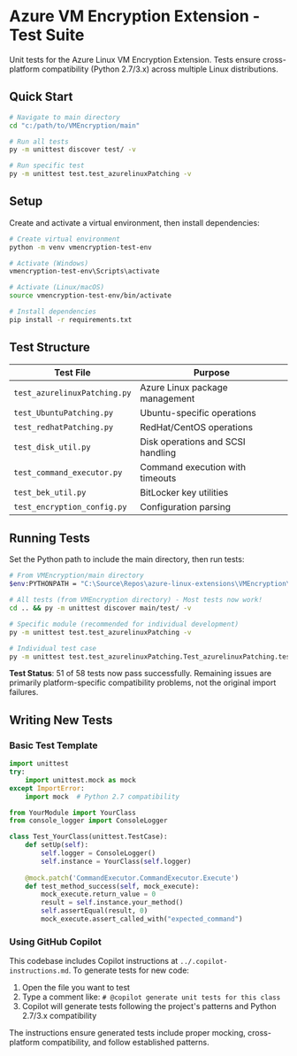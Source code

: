# Azure VM Encryption Extension - Test Suite

Unit tests for the Azure Linux VM Encryption Extension. Tests ensure cross-platform compatibility (Python 2.7/3.x) across multiple Linux distributions.

## Quick Start

```bash
# Navigate to main directory
cd "c:/path/to/VMEncryption/main"

# Run all tests
py -m unittest discover test/ -v

# Run specific test
py -m unittest test.test_azurelinuxPatching -v
```

## Setup

Create and activate a virtual environment, then install dependencies:
```bash
# Create virtual environment
python -m venv vmencryption-test-env

# Activate (Windows)
vmencryption-test-env\Scripts\activate

# Activate (Linux/macOS)
source vmencryption-test-env/bin/activate

# Install dependencies
pip install -r requirements.txt
```

## Test Structure

| Test File | Purpose |
|-----------|---------|
| `test_azurelinuxPatching.py` | Azure Linux package management |
| `test_UbuntuPatching.py` | Ubuntu-specific operations |
| `test_redhatPatching.py` | RedHat/CentOS operations |
| `test_disk_util.py` | Disk operations and SCSI handling |
| `test_command_executor.py` | Command execution with timeouts |
| `test_bek_util.py` | BitLocker key utilities |
| `test_encryption_config.py` | Configuration parsing |

## Running Tests

Set the Python path to include the main directory, then run tests:

```bash
# From VMEncryption/main directory
$env:PYTHONPATH = "C:\Source\Repos\azure-linux-extensions\VMEncryption\main"

# All tests (from VMEncryption directory) - Most tests now work!
cd .. && py -m unittest discover main/test/ -v

# Specific module (recommended for individual development)
py -m unittest test.test_azurelinuxPatching -v

# Individual test case
py -m unittest test.test_azurelinuxPatching.Test_azurelinuxPatching.test_install_cryptsetup_already_installed -v
```

**Test Status**: 51 of 58 tests now pass successfully. Remaining issues are primarily platform-specific compatibility problems, not the original import failures.

## Writing New Tests

### Basic Test Template
```python
import unittest
try:
    import unittest.mock as mock
except ImportError:
    import mock  # Python 2.7 compatibility

from YourModule import YourClass
from console_logger import ConsoleLogger

class Test_YourClass(unittest.TestCase):
    def setUp(self):
        self.logger = ConsoleLogger()
        self.instance = YourClass(self.logger)
    
    @mock.patch('CommandExecutor.CommandExecutor.Execute')
    def test_method_success(self, mock_execute):
        mock_execute.return_value = 0
        result = self.instance.your_method()
        self.assertEqual(result, 0)
        mock_execute.assert_called_with("expected_command")
```

### Using GitHub Copilot

This codebase includes Copilot instructions at `../.copilot-instructions.md`. To generate tests for new code:

1. Open the file you want to test
2. Type a comment like: `# @copilot generate unit tests for this class`
3. Copilot will generate tests following the project's patterns and Python 2.7/3.x compatibility

The instructions ensure generated tests include proper mocking, cross-platform compatibility, and follow established patterns.
